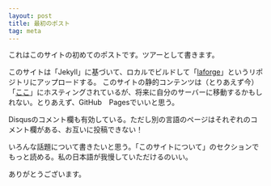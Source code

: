 ```yaml
---
layout: post
title: 最初のポスト
tag: meta
---
```


これはこのサイトの初めてのポストです。ツアーとして書きます。

このサイトは「Jekyll」に基づいて、ロカルでビルドして「[laforge](http://github.com/brandonpollack23/laforge)」というリポジトリにアップロードする。
このサイトの静的コンテンツは（とりあえず今）「[ここ](http://github.com/brandonpollack23/brandonpollack23.github.io)」にホスティングされているが、将来に自分のサーバーに移動するかもしれない。とりあえず、GitHub　Pagesでいいと思う。

Disqusのコメント欄も有効している。ただし別の言語のページはそれぞれのコメント欄がある、お互いに投稿できない！

いろんな話題について書きたいと思う。「このサイトについて」のセクションでもっと読める。私の日本語が我慢していただけるのいい。

ありがとうございます。
